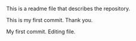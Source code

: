 This is a readme file that describes the repository. 

This is my first commit. Thank you.

My first commit. Editing file.
